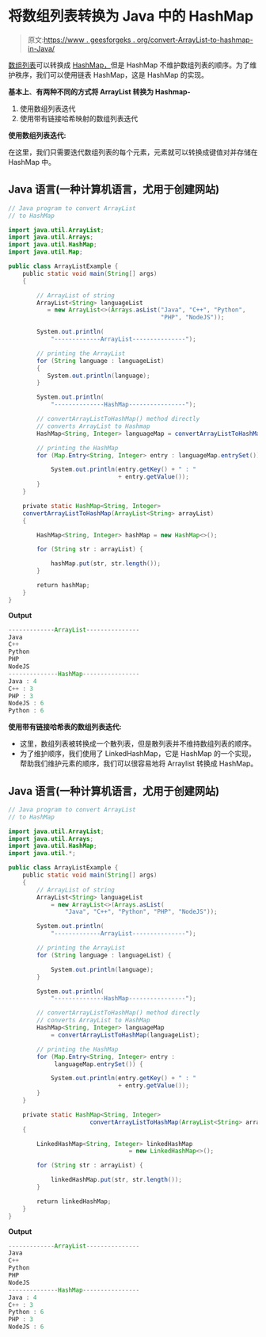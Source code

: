 # 将数组列表转换为 Java 中的 HashMap

> 原文:[https://www . geesforgeks . org/convert-ArrayList-to-hashmap-in-Java/](https://www.geeksforgeeks.org/convert-arraylist-to-hashmap-in-java/)

[数组列表](https://www.geeksforgeeks.org/arraylist-in-java/)可以转换成 [HashMap，](https://www.geeksforgeeks.org/java-util-hashmap-in-java-with-examples/)但是 HashMap 不维护数组列表的顺序。为了维护秩序，我们可以使用链表 HashMap，这是 HashMap 的实现。

**基本上**、**有两种不同的方式将 ArrayList 转换为 Hashmap-**

1.  使用数组列表迭代
2.  使用带有链接哈希映射的数组列表迭代

**使用数组列表迭代:**

在这里，我们只需要迭代数组列表的每个元素，元素就可以转换成键值对并存储在 HashMap 中。

## Java 语言(一种计算机语言，尤用于创建网站)

```java
// Java program to convert ArrayList
// to HashMap

import java.util.ArrayList;
import java.util.Arrays;
import java.util.HashMap;
import java.util.Map;

public class ArrayListExample {
    public static void main(String[] args)
    {

        // ArrayList of string
        ArrayList<String> languageList
           = new ArrayList<>(Arrays.asList("Java", "C++", "Python", 
                                           "PHP", "NodeJS"));

        System.out.println(
            "-------------ArrayList---------------");

        // printing the ArrayList
        for (String language : languageList)
        {
           System.out.println(language);
        }

        System.out.println(
            "--------------HashMap----------------");

        // convertArrayListToHashMap() method directly 
        // converts ArrayList to Hashmap
        HashMap<String, Integer> languageMap = convertArrayListToHashMap(languageList);

        // printing the HashMap
        for (Map.Entry<String, Integer> entry : languageMap.entrySet()) {

            System.out.println(entry.getKey() + " : "
                               + entry.getValue());
        }
    }

    private static HashMap<String, Integer>
    convertArrayListToHashMap(ArrayList<String> arrayList)
    {

        HashMap<String, Integer> hashMap = new HashMap<>();

        for (String str : arrayList) {

            hashMap.put(str, str.length());
        }

        return hashMap;
    }
}
```

**Output**

```java
-------------ArrayList---------------
Java
C++
Python
PHP
NodeJS
--------------HashMap----------------
Java : 4
C++ : 3
PHP : 3
NodeJS : 6
Python : 6
```

**使用带有链接哈希表的数组列表迭代:**

*   这里，数组列表被转换成一个散列表，但是散列表并不维持数组列表的顺序。
*   为了维护顺序，我们使用了 LinkedHashMap，它是 HashMap 的一个实现，帮助我们维护元素的顺序，我们可以很容易地将 Arraylist 转换成 HashMap。

## Java 语言(一种计算机语言，尤用于创建网站)

```java
// Java program to convert ArrayList
// to HashMap

import java.util.ArrayList;
import java.util.Arrays;
import java.util.HashMap;
import java.util.*;

public class ArrayListExample {
    public static void main(String[] args)
    {
        // ArrayList of string
        ArrayList<String> languageList
            = new ArrayList<>(Arrays.asList(
                "Java", "C++", "Python", "PHP", "NodeJS"));

        System.out.println(
            "-------------ArrayList---------------");

        // printing the ArrayList
        for (String language : languageList) {

            System.out.println(language);
        }

        System.out.println(
            "--------------HashMap----------------");

        // convertArrayListToHashMap() method directly 
        // converts ArrayList to HashMap
        HashMap<String, Integer> languageMap
            = convertArrayListToHashMap(languageList);

        // printing the HashMap
        for (Map.Entry<String, Integer> entry :
             languageMap.entrySet()) {

            System.out.println(entry.getKey() + " : "
                               + entry.getValue());
        }
    }

    private static HashMap<String, Integer>
                       convertArrayListToHashMap(ArrayList<String> arrayList)
    {

        LinkedHashMap<String, Integer> linkedHashMap
                                  = new LinkedHashMap<>();

        for (String str : arrayList) {

            linkedHashMap.put(str, str.length());
        }

        return linkedHashMap;
    }
}
```

**Output**

```java
-------------ArrayList---------------
Java
C++
Python
PHP
NodeJS
--------------HashMap----------------
Java : 4
C++ : 3
Python : 6
PHP : 3
NodeJS : 6
```